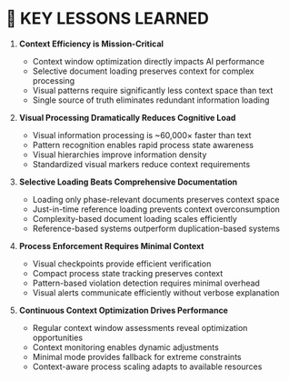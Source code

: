 # 📝 KEY LESSONS LEARNED

1. **Context Efficiency is Mission-Critical**
   - Context window optimization directly impacts AI performance
   - Selective document loading preserves context for complex processing
   - Visual patterns require significantly less context space than text
   - Single source of truth eliminates redundant information loading

2. **Visual Processing Dramatically Reduces Cognitive Load**
   - Visual information processing is ~60,000× faster than text
   - Pattern recognition enables rapid process state awareness
   - Visual hierarchies improve information density
   - Standardized visual markers reduce context requirements

3. **Selective Loading Beats Comprehensive Documentation**
   - Loading only phase-relevant documents preserves context space
   - Just-in-time reference loading prevents context overconsumption
   - Complexity-based document loading scales efficiently
   - Reference-based systems outperform duplication-based systems

4. **Process Enforcement Requires Minimal Context**
   - Visual checkpoints provide efficient verification
   - Compact process state tracking preserves context
   - Pattern-based violation detection requires minimal overhead
   - Visual alerts communicate efficiently without verbose explanation

5. **Continuous Context Optimization Drives Performance**
   - Regular context window assessments reveal optimization opportunities
   - Context monitoring enables dynamic adjustments
   - Minimal mode provides fallback for extreme constraints
   - Context-aware process scaling adapts to available resources 
